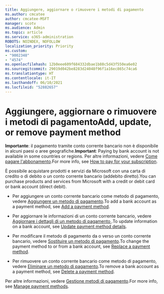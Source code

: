 ```yaml
---
title: Aggiungere, aggiornare o rimuovere i metodi di pagamento
ms.author: cmcatee
author: cmcatee-MSFT
manager: scotv
ms.audience: Admin
ms.topic: article
ms.service: o365-administration
ROBOTS: NOINDEX, NOFOLLOW
localization_priority: Priority
ms.custom:
- "9002348"
- "4574"
ms.openlocfilehash: 12b0eee609f684332dbae1b88c5d43f550ea6e02
ms.sourcegitcommit: 29019d042be8283d24048f96f1a16ec865c74ca6
ms.translationtype: HT
ms.contentlocale: it-IT
ms.lasthandoff: 06/10/2021
ms.locfileid: "52882657"
---
```

# <a name="add-update-or-remove-payment-method"></a><span data-ttu-id="26479-102">Aggiungere, aggiornare o rimuovere i metodi di pagamento</span><span class="sxs-lookup"><span data-stu-id="26479-102">Add, update, or remove payment method</span></span>

<span data-ttu-id="26479-103">**Importante**: il pagamento tramite conto corrente bancario non è disponibile in alcuni paesi o aree geografiche.</span><span class="sxs-lookup"><span data-stu-id="26479-103">**Important**: Paying by bank account is not available in some countries or regions.</span></span> <span data-ttu-id="26479-104">Per altre informazioni, vedere [Come pagare l'abbonamento](/microsoft-365/commerce/billing-and-payments/pay-for-your-subscription).</span><span class="sxs-lookup"><span data-stu-id="26479-104">For more info, see [How to pay for your subscription](/microsoft-365/commerce/billing-and-payments/pay-for-your-subscription).</span></span> 

<span data-ttu-id="26479-105">È possibile acquistare prodotti e servizi da Microsoft con una carta di credito o di debito o un conto corrente bancario (addebito diretto).</span><span class="sxs-lookup"><span data-stu-id="26479-105">You can purchase products and services from Microsoft with a credit or debit card or bank account (direct debit).</span></span>

- <span data-ttu-id="26479-106">Per aggiungere un conto corrente bancario come metodo di pagamento, vedere [Aggiungere un metodo di pagamento](/microsoft-365/commerce/billing-and-payments/manage-payment-methods#add-a-payment-method).</span><span class="sxs-lookup"><span data-stu-id="26479-106">To add a bank account as a payment method, see [Add a payment method](/microsoft-365/commerce/billing-and-payments/manage-payment-methods#add-a-payment-method).</span></span>

- <span data-ttu-id="26479-107">Per aggiornare le informazioni di un conto corrente bancario, vedere [Aggiornare i dettagli di un metodo di pagamento ](/microsoft-365/commerce/billing-and-payments/manage-payment-methods#update-payment-method-details).</span><span class="sxs-lookup"><span data-stu-id="26479-107">To update information on a bank account, see [Update payment method details](/microsoft-365/commerce/billing-and-payments/manage-payment-methods#update-payment-method-details).</span></span>

- <span data-ttu-id="26479-108">Per modificare il metodo di pagamento da o verso un conto corrente bancario, vedere [Sostituire un metodo di pagamento](/microsoft-365/commerce/billing-and-payments/manage-payment-methods#replace-a-payment-method).</span><span class="sxs-lookup"><span data-stu-id="26479-108">To change the payment method to or from a bank account, see [Replace a payment method](/microsoft-365/commerce/billing-and-payments/manage-payment-methods#replace-a-payment-method).</span></span>

- <span data-ttu-id="26479-109">Per rimuovere un conto corrente bancario come metodo di pagamento, vedere [Eliminare un metodo di pagamento](/microsoft-365/commerce/billing-and-payments/manage-payment-methods#delete-a-payment-method).</span><span class="sxs-lookup"><span data-stu-id="26479-109">To remove a bank account as a payment method, see [Delete a payment method](/microsoft-365/commerce/billing-and-payments/manage-payment-methods#delete-a-payment-method).</span></span>

<span data-ttu-id="26479-110">Per altre informazioni, vedere [Gestione metodi di pagamento](/microsoft-365/commerce/billing-and-payments/manage-payment-methods).</span><span class="sxs-lookup"><span data-stu-id="26479-110">For more info, see [Manage payment methods](/microsoft-365/commerce/billing-and-payments/manage-payment-methods).</span></span>

